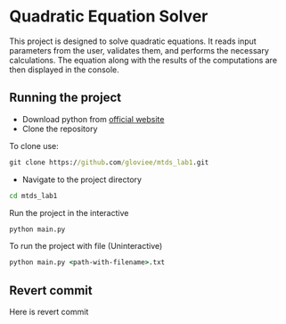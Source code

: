 # Quadratic Equation Solver

This project is designed to solve quadratic equations. It reads input parameters from the user, validates them, and performs the necessary calculations. The equation along with the results of the computations are then displayed in the console.

## Running the project
- Download python from [official website](https://www.python.org/downloads/)
- Clone the repository

To clone use:
```cmd
git clone https://github.com/gloviee/mtds_lab1.git
```
- Navigate to the project directory
```cmd
cd mtds_lab1
```


Run the project in the interactive

```cmd
python main.py
```

To run the project with file (Uninteractive)

```cmd
python main.py <path-with-filename>.txt
```

## Revert commit

Here is revert commit
